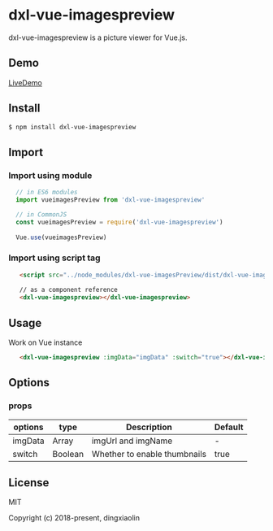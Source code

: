 # dxl-vue-imagespreview

dxl-vue-imagespreview is a picture viewer for Vue.js.


## Demo

[LiveDemo](http://p8ny46w8x.bkt.clouddn.com/index.html?2018-05-13)

## Install

```bash
$ npm install dxl-vue-imagespreview
```

## Import

### Import using module

```js
  // in ES6 modules
  import vueimagesPreview from 'dxl-vue-imagespreview'

  // in CommonJS
  const vueimagesPreview = require('dxl-vue-imagespreview')
  
  Vue.use(vueimagesPreview)
```

### Import using script tag

```html
   <script src="../node_modules/dxl-vue-imagesPreview/dist/dxl-vue-imagespreview.js"></script>
   
   // as a component reference
   <dxl-vue-imagespreview></dxl-vue-imagespreview>
```


## Usage

Work on Vue instance
```html
   <dxl-vue-imagespreview :imgData="imgData" :switch="true"></dxl-vue-imagespreview>
```
<template>
  <div id="app">
    <dxl-vue-imagespreview :imgData="imgUrl" :switch="true" v-if="imgUrl"></dxl-vue-imagespreview>
  </div>
</template>

<script>
export default {
  name: 'app',
  data () {
    return {
      imgUrl: [{
          url:'http://p8ny46w8x.bkt.clouddn.com/test1.jpg',
          name: 'test1.jpg'
        },
        {
          url: 'http://p8ny46w8x.bkt.clouddn.com/test2.jpg',
          name: 'test2.jpg'
        }, {
          url: 'http://p8ny46w8x.bkt.clouddn.com/test3.jpg',
          name: 'test3.jpg'
        },
        {
          url: 'http://p8ny46w8x.bkt.clouddn.com/test4.jpg',
          name: 'test4.jpg'
        }]
    }
  }
}
</script>
## Options

### props
  | options | type | Description | Default |
  | -----| -----| -----| -----|
  | imgData| Array | imgUrl and imgName| - |
  | switch | Boolean | Whether to enable thumbnails | true |


## License

MIT

Copyright (c) 2018-present, dingxiaolin
